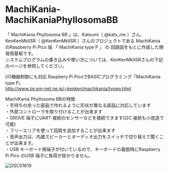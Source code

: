 # MachiKania-MachiKaniaPhyllosomaBB

「
MachiKania Phyllosoma BB 」は、Katsumi（ @kats_me ）さん、 KenKenMkIISR（ @KenKenMkIISR ）さんのプロジェクトである MachiKaniaのRaspberry Pi Pico 版
「 MachiKania type P 」 の 回路図をもとに作成した開発用基板です。<BR>
システムプログラムの書き込みや使い方については、KenKenMkIISRさんの下記のページを参照してください。<BR>

I/O機器制御にも対応 Raspbery Pi PicoでBASICプログラミング「MachiKania type P」<BR>
http://www.ze.em-net.ne.jp/~kenken/machikania/typep.html

MachiKania Phyllosoma BBの特徴<BR>
・手持ちの余った部品で作れるように形状が異なる部品に対応しています<BR>
・外部コントローラを取り付けることが出来ます<BR>
・GROVE 端子にUART 接続のセンサーなどを接続できます(I2C 接続も小改造で可能)<BR>
・フリーエリアを使って回路を追加することが出来ます<BR>
・音声出力は、内蔵スピーカーとオーディオ出力をスイッチで切り替えて聞くことが出来ます。<BR>
・USB キーボード用端子が付いているので、キーボードの着脱時にRaspberry Pi Pico のUSB 端子に負荷が掛かりません。<BR>

![DSC01619](https://github.com/kosaku-damashii/MachiKania-MachiKaniaPhyllosomaBB/assets/62051355/7d8c1570-3a1b-45d9-bed0-ff0d9d9452ad)
